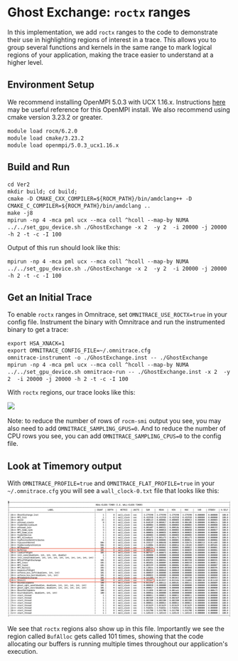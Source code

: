 # Ghost Exchange: `roctx` ranges

In this implementation, we add `roctx` ranges to the code to demonstrate their use
in highlighting regions of interest in a trace. This allows you to group several
functions and kernels in the same range to mark logical regions of your application,
making the trace easier to understand at a higher level.

## Environment Setup

We recommend installing OpenMPI 5.0.3 with UCX 1.16.x. Instructions [here](https://github.com/amd/HPCTrainingDock/blob/main/comm/sources/scripts/openmpi_setup.sh) may be useful reference for this OpenMPI install. We also recommend using cmake version 3.23.2 or greater.

```
module load rocm/6.2.0
module load cmake/3.23.2
module load openmpi/5.0.3_ucx1.16.x
```

## Build and Run

```
cd Ver2
mkdir build; cd build;
cmake -D CMAKE_CXX_COMPILER=${ROCM_PATH}/bin/amdclang++ -D CMAKE_C_COMPILER=${ROCM_PATH}/bin/amdclang ..
make -j8
mpirun -np 4 -mca pml ucx --mca coll ^hcoll --map-by NUMA ../../set_gpu_device.sh ./GhostExchange -x 2  -y 2  -i 20000 -j 20000 -h 2 -t -c -I 100
```

Output of this run should look like this:

```
mpirun -np 4 -mca pml ucx --mca coll ^hcoll --map-by NUMA ../../set_gpu_device.sh ./GhostExchange -x 2  -y 2  -i 20000 -j 20000 -h 2 -t -c -I 100
```

## Get an Initial Trace

To enable `roctx` ranges in Omnitrace, set `OMNITRACE_USE_ROCTX=true` in your config file. 
Instrument the binary with Omnitrace and run the instrumented binary to get a trace:

```
export HSA_XNACK=1
export OMNITRACE_CONFIG_FILE=~/.omnitrace.cfg
omnitrace-instrument -o ./GhostExchange.inst -- ./GhostExchange
mpirun -np 4 -mca pml ucx --mca coll ^hcoll --map-by NUMA ../../set_gpu_device.sh omnitrace-run -- ./GhostExchange.inst -x 2  -y 2  -i 20000 -j 20000 -h 2 -t -c -I 100
```

With `roctx` regions, our trace looks like this:

<p><img src="roctx_trace.png"/></p>

Note: to reduce the number of rows of `rocm-smi` output you see, you may also need to add `OMNITRACE_SAMPLING_GPUS=0`. And to reduce the number of CPU rows you see, you can add `OMNITRACE_SAMPLING_CPUS=0` to the config file.

## Look at Timemory output

With `OMNITRACE_PROFILE=true` and `OMNITRACE_FLAT_PROFILE=true` in your
`~/.omnitrace.cfg` you will see a `wall_clock-0.txt` file that looks like this:

<p><img src="timemory_output.png"/></p>

We see that `roctx` regions also show up in this file. Importantly we see the region
called `BufAlloc` gets called 101 times, showing that the code allocating our buffers
is running multiple times throughout our application's execution.
